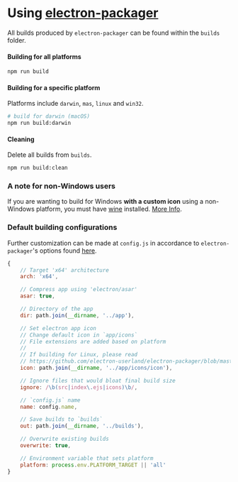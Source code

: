 # Using [electron-packager](https://github.com/electron-userland/electron-packager)

All builds produced by `electron-packager` can be found within the `builds` folder.

#### Building for all platforms

```bash
npm run build
```

#### Building for a specific platform

Platforms include `darwin`, `mas`, `linux` and `win32`.

```bash
# build for darwin (macOS)
npm run build:darwin
```

#### Cleaning

Delete all builds from `builds`.

```bash
npm run build:clean
```

### A note for non-Windows users

If you are wanting to build for Windows **with a custom icon** using a non-Windows platform, you must have [wine](https://www.winehq.org/) installed. [More Info](https://github.com/electron-userland/electron-packager#building-windows-apps-from-non-windows-platforms).

### Default building configurations

Further customization can be made at `config.js` in accordance to `electron-packager`'s options found [here](https://github.com/electron-userland/electron-packager/blob/master/docs/api.md#options).

```js
{
    // Target 'x64' architecture
    arch: 'x64',

    // Compress app using 'electron/asar'
    asar: true,

    // Directory of the app
    dir: path.join(__dirname, '../app'),

    // Set electron app icon
    // Change default icon in `app/icons`
    // File extensions are added based on platform
    //
    // If building for Linux, please read
    // https://github.com/electron-userland/electron-packager/blob/master/docs/api.md#icon
    icon: path.join(__dirname, '../app/icons/icon'),

    // Ignore files that would bloat final build size
    ignore: /\b(src|index\.ejs|icons)\b/,

    // `config.js` name
    name: config.name,

    // Save builds to `builds`
    out: path.join(__dirname, '../builds'),

    // Overwrite existing builds
    overwrite: true,

    // Environment variable that sets platform
    platform: process.env.PLATFORM_TARGET || 'all'
}
```



